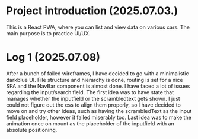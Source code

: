# Project introduction (2025.07.03.)

  This is a React PWA, where you can list and view data on various cars. The main purpose is to practice UI/UX.

# Log 1 (2025.07.08)

  After a bunch of failed wireframes, I have decided to go with a minimalistic darkblue UI. File structure and hierarchy is done, routing is set for a nice SPA and the NavBar component is almost done. I have faced a lot of issues regarding the input/search field. The first idea was to have state that manages whether the inputfield or the scrambledtext gets shown. I just could not figure out the css to align them properly, so I have decided to move on and try other ideas, such as having the scrambledText as the input field placeholder, however it failed miserably too. Last idea was to make the animation once on mount as the placeholder of the inputfield with an absolute positioning.